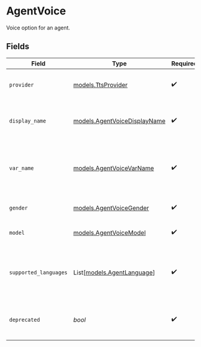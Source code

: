 # AgentVoice

Voice option for an agent.


## Fields

| Field                                                                | Type                                                                 | Required                                                             | Description                                                          | Example                                                              |
| -------------------------------------------------------------------- | -------------------------------------------------------------------- | -------------------------------------------------------------------- | -------------------------------------------------------------------- | -------------------------------------------------------------------- |
| `provider`                                                           | [models.TtsProvider](../models/ttsprovider.md)                       | :heavy_check_mark:                                                   | TTS provider for an agent voice.                                     |                                                                      |
| `display_name`                                                       | [models.AgentVoiceDisplayName](../models/agentvoicedisplayname.md)   | :heavy_check_mark:                                                   | Display names of voices that Syllable supports.                      |                                                                      |
| `var_name`                                                           | [models.AgentVoiceVarName](../models/agentvoicevarname.md)           | :heavy_check_mark:                                                   | The variable name of an agent voice (used when processing messages). |                                                                      |
| `gender`                                                             | [models.AgentVoiceGender](../models/agentvoicegender.md)             | :heavy_check_mark:                                                   | Gender for an agent voice.                                           |                                                                      |
| `model`                                                              | [models.AgentVoiceModel](../models/agentvoicemodel.md)               | :heavy_check_mark:                                                   | Model for an agent voice.                                            |                                                                      |
| `supported_languages`                                                | List[[models.AgentLanguage](../models/agentlanguage.md)]             | :heavy_check_mark:                                                   | Languages supported by the voice                                     | {<br/>"code": "en-US",<br/>"name": "English"<br/>}                   |
| `deprecated`                                                         | *bool*                                                               | :heavy_check_mark:                                                   | Whether the voice is deprecated and should not be used               | false                                                                |